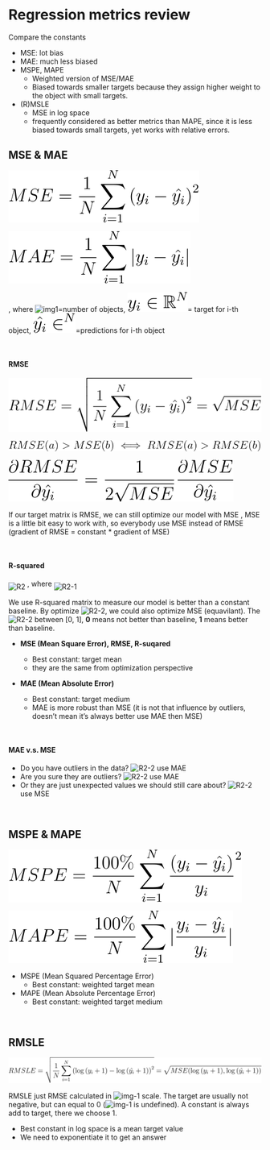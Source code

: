 # Regression metrics review
Compare the constants

* MSE: lot bias
* MAE: much less biased
* MSPE, MAPE
	* Weighted version of MSE/MAE
	* Biased towards smaller targets because they assign higher weight to the object with small targets.
* (R)MSLE
	* MSE in log space
	* frequently considered as better metrics than MAPE, since it is less biased towards small targets, yet works with relative errors.

## MSE & MAE 


![MSE formula](Images/Regression-metric-review/MSE.svg)

![MAE formula](Images/Regression-metric-review/MAE.svg)

, where <img src="https://latex.codecogs.com/svg.latex?\Large&space;N" title="img1" />=number of objects, 
![where y](Images/Regression-metric-review/MSE2.svg)= target for i-th object, 
![where y hat](Images/Regression-metric-review/MSE3.svg)=predictions for i-th object

<br/>

#### RMSE

![RMSE formula](Images/Regression-metric-review/RMSE1.svg)

![RMSE formula](Images/Regression-metric-review/RMSE2.svg)

![RMSE formula](Images/Regression-metric-review/RMSE3.svg)


If our target matrix is RMSE, we can still optimize our model with MSE , MSE is a little bit easy to work with, so everybody use MSE instead of RMSE (gradient of RMSE = constant * gradient of MSE)

<br/>

#### R-squared
<p>
<img align="middle" src="https://latex.codecogs.com/svg.latex?\Large&space;R^2=1-\frac{\frac{1}{N}\sum_{i=1}^{N}{(y_{i}-\hat{y_{i}})}^2}{\frac{1}{N}\sum_{i=1}^{N}{(y_{i}-\bar{y_{i}})}^2}=1-\frac{MSE}{\frac{1}{N}\sum_{i=1}^{N}{(y_{i}-\bar{y_{i}})}^2}" title="R2" /> , where <img align="middle" src="https://latex.codecogs.com/svg.latex?\Large&space;\bar{y}=\frac{1}{N}\sum^{N}_{i=1}y_{i}" title="R2-1" />
</p>

<p>
We use R-squared matrix to measure our model is better than a constant baseline. By optimize <img src="https://latex.codecogs.com/svg.latex?\Large&space;R^2" title="R2-2" />, we could also optimize MSE (equavilant). The <img src="https://latex.codecogs.com/svg.latex?\Large&space;R^2" title="R2-2" /> between [0, 1], <b>0</b> means not better than baseline, <b>1</b> means better than baseline.
</p>


* **MSE (Mean Square Error), RMSE, R-suqared**
  
  * Best constant: target mean
  * they are the same from optimization perspective
  
* **MAE (Mean Absolute Error)**
  
  * Best constant: target medium
  * MAE is more robust than MSE (it is not that influence by outliers, doesn’t mean it’s always better use MAE then MSE)
  
<br/>

#### MAE v.s. MSE

* Do you have outliers in the data? <img src="https://latex.codecogs.com/svg.latex?\Large&space;\to" title="R2-2" /> use MAE
* Are you sure they are outliers? <img src="https://latex.codecogs.com/svg.latex?\Large&space;\to" title="R2-2" /> use MAE
* Or they are just unexpected values we should still care about? <img src="https://latex.codecogs.com/svg.latex?\Large&space;\to" title="R2-2" /> use MSE

<br/>

## MSPE & MAPE 

![MSPE formula](Images/Regression-metric-review/MSPE.svg)

![MAPE formula](Images/Regression-metric-review/MAPE.svg)



* MSPE (Mean Squared Percentage Error)
  * Best constant: weighted target mean
* MAPE (Mean Absolute Percentage Error)
  * Best constant: weighted target medium

<br/>

## RMSLE

![RMSLE](Images/Regression-metric-review/rmsle.svg)


RMSLE just RMSE calculated in <img src="https://latex.codecogs.com/svg.latex?\Large&space;log" title="img-1" /> scale. The target are usually not negative, but can equal to 0 (<img src="https://latex.codecogs.com/svg.latex?\Large&space;log0" title="img-1" /> is undefined). A constant is always add to target, there we choose 1.

* Best constant in log space is a mean target value
* We need to exponentiate it to get an answer

